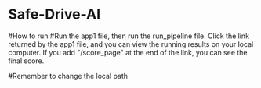 # Safe-Drive-AI
#How to run
#Run the app1 file, then run the run_pipeline file. Click the link returned by the app1 file, and you can view the running results on your local computer. If you add "/score_page" at the end of the link, you can see the final score.

#Remember to change the local path
